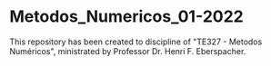 # Metodos_Numericos_01-2022
This repository has been created to discipline of "TE327 - Metodos Numéricos", ministrated by Professor Dr. Henri F. Eberspacher.  
